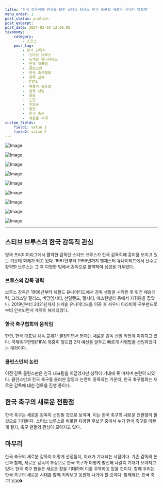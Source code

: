 ```yaml
---
title: '한국 감독직에 관심을 보인 스티브 브루스 한국 축구의 새로운 시대가 열릴까'
menu_order: 1
post_status: publish
post_excerpt: 
post_date: 2024-02-20 12:06:05
taxonomy:
    category:
        - 스포츠
    post_tag:
        - 한국 감독직
        -  스티브 브루스
        -  뉴캐슬 유나이티드
        -  한국 대표팀
        -  클린스만
        -  한국 축구협회
        -  감독 교체
        -  FIFA
        -  북중미 월드컵
        -  감독 선임
        -  갈등
        -  논란
        -  후보군
        -  발전
        -  한국 축구
        -  새로운 시대
custom_fields:
    field1: value 1
    field2: value 2
---
```


![Image](https://imgnews.pstatic.net/image/477/2024/02/20/0000474503_001_20240220051803888.jpg?type=w647)

![Image](https://imgnews.pstatic.net/image/477/2024/02/20/0000474503_002_20240220051803955.jpg?type=w647)

![Image](https://imgnews.pstatic.net/image/477/2024/02/20/0000474503_003_20240220051804007.jpg?type=w647)

![Image](https://imgnews.pstatic.net/image/477/2024/02/20/0000474503_004_20240220051804072.jpg?type=w647)

![Image](https://imgnews.pstatic.net/image/477/2024/02/20/0000474503_005_20240220051804116.jpg?type=w647)

![Image](https://imgnews.pstatic.net/image/477/2024/02/20/0000474503_006_20240220051804165.jpg?type=w647)

![Image](https://imgnews.pstatic.net/image/477/2024/02/20/0000474503_007_20240220051804211.jpg?type=w647)

![Image](https://imgnews.pstatic.net/image/477/2024/02/20/0000474503_008_20240220051804265.jpg?type=w647)

![Image](https://imgnews.pstatic.net/image/477/2024/02/20/0000474503_009_20240220051804314.jpg?type=w647)

---
## 스티브 브루스의 한국 감독직 관심
영국 프리미어리그에서 활약한 감독인 스티브 브루스가 한국 감독직에 흥미를 보이고 있는 가운데 화제가 되고 있다. 1987년부터 1996년까지 맨체스터 유나이티드에서 선수로 활약한 브루스는 그 후 다양한 팀에서 감독으로 활약하며 성공을 거두었다.
### 브루스의 감독 경력
브루스 감독은 1998년부터 셰필드 유나이티드에서 감독 생활을 시작한 후 위건 애슬래틱, 크리스탈 팰리스, 버밍엄시티, 선덜랜드, 헐시티, 애스턴빌라 등에서 지휘봉을 잡았다. 2019년부터 2021년까지 뉴캐슬 유나이티드를 이끈 후 사우디 아라비아 국부펀드로부터 인수되면서 계약이 해지되었다.
### 한국 축구협회의 움직임
한편, 한국 대표팀 감독 교체가 결정되면서 현재는 새로운 감독 선임 작업이 이뤄지고 있다. 국제축구연맹(FIFA) 북중미 월드컵 2차 예선을 앞두고 빠르게 사령탑을 선임하겠다는 계획이다.
### 클린스만의 논란
이전 감독 클린스만은 한국 대표팀을 이끌었지만 성적이 기대에 못 미치며 논란이 되었다. 클린스만과 한국 축구를 둘러싼 갈등과 논란이 증폭되는 가운데, 한국 축구협회는 새로운 감독에 대한 검토를 진행 중이다.
## 한국 축구의 새로운 전환점
한국 축구는 새로운 감독이 선임될 것으로 보이며, 이는 한국 축구의 새로운 전환점이 될 것으로 기대된다. 스티브 브루스를 비롯한 다양한 후보군 중에서 누가 한국 축구를 이끌게 될지, 축구 팬들의 관심이 모아지고 있다.
## 마무리
한국 축구의 새로운 감독이 어떻게 선정될지, 미래가 기대되는 시점이다. 기존 감독의 논란과 함께, 새로운 감독의 부상으로 한국 축구가 어떻게 발전해 나갈지 기대가 모아지고 있다. 한국 축구 팬들은 새로운 장을 기대하며 이를 주목하고 있을 것이다. 함께 우리는 한국 축구의 새로운 시대를 함께 지켜보고 응원해 나가야 할 것이다. 함께해요, 한국 축구! 🇰🇷⚽️
